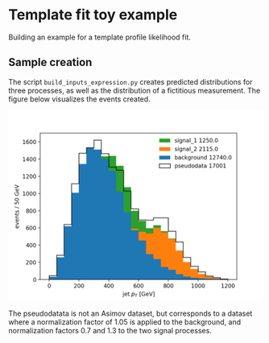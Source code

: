 # Template fit toy example
Building an example for a template profile likelihood fit.

## Sample creation
The script ```build_inputs_expression.py``` creates predicted distributions for three processes, as well as the distribution of a fictitious measurement. The figure below visualizes the events created.

<img src="figures/stacked.png" alt="distribution of simulated processes and pseudodata" width="640"/>

The pseudodatata is not an Asimov dataset, but corresponds to a dataset where a normalization factor of 1.05 is applied to the background, and normalization factors 0.7 and 1.3 to the two signal processes.